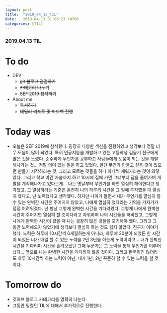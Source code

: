 ```yaml
---
layout: post
title:  "2019_04_13_TIL"
date:   2019-04-13 01:06:23 +0700
categories: [TIL]
---
```


### 2019.04.13 TIL
 
# To do

* DEV
	* ~~git 블로그 점검하기~~
	* ~~카테고리 나누기~~
	* ~~SEF 2019 참석하기~~
* About me
	* ~~독서하기~~
	* ~~데일리 리포트 및 피드백 진행~~

# Today was

* 오늘은 SEF 2019에 참석했다. 굉장히 다양한 섹션을 진행하였고 생각보다 정말 너무 도움이 많이 되었다. 특히 인공지능을 개발하고 있는 고등학생 김윤기 친구에게 많은 것을 느꼈다. 순수하게 무언가를 공부하고 사람들에게 도움이 되는 것을 개발해나가는 것... 정말 의미 있는 일을 하고 있었다. 일단 무언가 만들고 싶은 것이 있으면 만들기 시작하라는 것, 그리고 모르는 것들을 하나 하나씩 채워가라는 것이 와닿았다. 그리고 학교 야간 자습까지 하고 10시에 집에 가면 그떄부터 잠을 줄여가며 개발을 계속해나가고 있다는게... 나는 옛날부터 무언가를 하면 열심히 해야한다고 생각했고, 그 열심히라는 기준은 온전히 나의 하루의 시간을 그 일에 투자했을 때 열심히 했다고, 난 노력했다고 생각했다. 하지만 나이가 들면서 내가 무언가를 열심히 할 수 있는 완벽한 시간은 주어지지 않았고, 나에게 열심히 했다라는 기억을 가지기가 점점 어려워졌다. 난 항상 그렇게 완벽한 시간을 기다려왔다. 그렇게 나에게 완벽한 시간이 주어지면 열심히 할 것이다라고 자위하며 나의 시간들을 허비했고, 그렇게 나에게 완벽한 시간이 왔을 때 나는 굉장히 많은 것들을 포기해야 했다. 그리고 그 동안 노력해오지 않았기에 생각보다 열심히 하는 것도 쉽지 않았다. 친구가 이야기했다. 노력은 하루에 10시간씩 6개월하는게 아니라, 하루에 30분이 되었든 한 시간이 되었든 너가 매일 할 수 있는 노력을 2년 3년을 하는게 노력이라고... 내가 완벽한 시간을 기다리며 시간을 흘려보냈던 그때 누군가는 그 노력을 통해 무언가를 이루어냈다... 앞으로 나는 완벽한 시간을 기다리지 않을 것이다. 그리고 완벽하진 않더라도 하루 10시간씩 하는 노력이 아닌, 내가 1년, 2년 꾸준히 할 수 있는 노력을 할 것이다.

# Tomorrow do

* 깃허브 블로그 카테고리를 명확히 나눈다.
* 그동안 밀렸던 TIL에 대해서 추가적으로 진행한다.